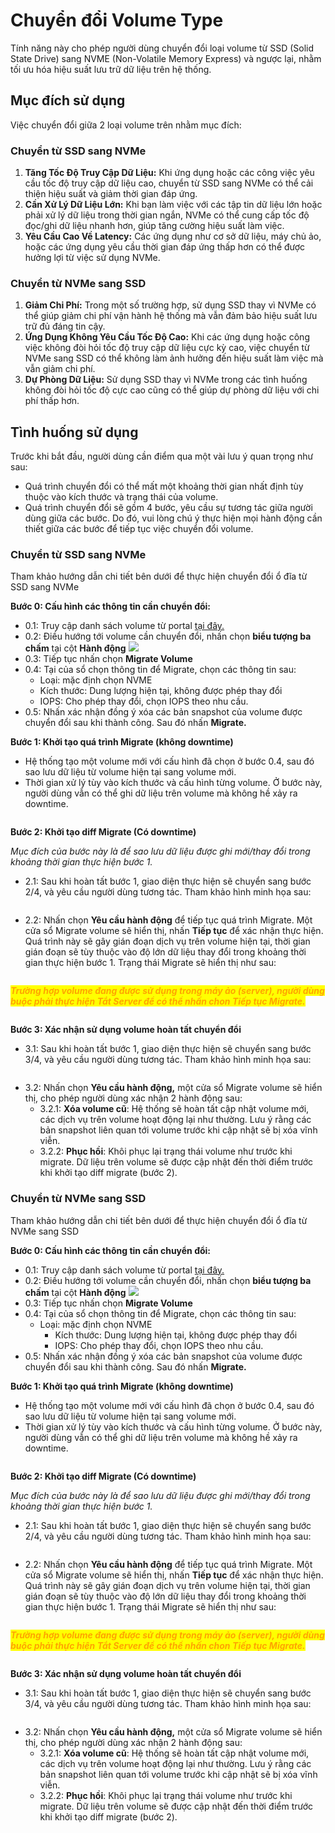 # Chuyển đổi Volume Type

Tính năng này cho phép người dùng chuyển đổi loại volume từ SSD (Solid State Drive) sang NVME (Non-Volatile Memory Express) và ngược lại, nhằm tối ưu hóa hiệu suất lưu trữ dữ liệu trên hệ thống.&#x20;

## Mục đích sử dụng

Việc chuyển đổi giữa 2 loại volume trên nhằm mục đích:

### **Chuyển từ SSD sang NVMe**

1. **Tăng Tốc Độ Truy Cập Dữ Liệu:** Khi ứng dụng hoặc các công việc yêu cầu tốc độ truy cập dữ liệu cao, chuyển từ SSD sang NVMe có thể cải thiện hiệu suất và giảm thời gian đáp ứng.
2. **Cần Xử Lý Dữ Liệu Lớn:** Khi bạn làm việc với các tập tin dữ liệu lớn hoặc phải xử lý dữ liệu trong thời gian ngắn, NVMe có thể cung cấp tốc độ đọc/ghi dữ liệu nhanh hơn, giúp tăng cường hiệu suất làm việc.
3. **Yêu Cầu Cao Về Latency:** Các ứng dụng như cơ sở dữ liệu, máy chủ ảo, hoặc các ứng dụng yêu cầu thời gian đáp ứng thấp hơn có thể được hưởng lợi từ việc sử dụng NVMe.

### **Chuyển từ NVMe sang SSD**

1. **Giảm Chi Phí:** Trong một số trường hợp, sử dụng SSD thay vì NVMe có thể giúp giảm chi phí vận hành hệ thống mà vẫn đảm bảo hiệu suất lưu trữ đủ đáng tin cậy.
2. **Ứng Dụng Không Yêu Cầu Tốc Độ Cao:** Khi các ứng dụng hoặc công việc không đòi hỏi tốc độ truy cập dữ liệu cực kỳ cao, việc chuyển từ NVMe sang SSD có thể không làm ảnh hưởng đến hiệu suất làm việc mà vẫn giảm chi phí.
3. **Dự Phòng Dữ Liệu:** Sử dụng SSD thay vì NVMe trong các tình huống không đòi hỏi tốc độ cực cao cũng có thể giúp dự phòng dữ liệu với chi phí thấp hơn.

## Tình huống sử dụng

Trước khi bắt đầu, người dùng cần điểm qua một vài lưu ý quan trọng như sau:

* Quá trình chuyển đổi có thể mất một khoảng thời gian nhất định tùy thuộc vào kích thước và trạng thái của volume.
* Quá trình chuyển đổi sẽ gồm 4 bước, yêu cầu sự tương tác giữa người dùng giữa các bước. Do đó, vui lòng chú ý thực hiện mọi hành động cần thiết giữa các bước để tiếp tục việc chuyển đổi volume.

### **Chuyển từ SSD sang NVMe**

Tham khảo hướng dẫn chi tiết bên dưới để thực hiện chuyển đổi ổ đĩa từ SSD sang NVMe

**Bước 0: Cấu hình các thông tin cần chuyển đổi:**

* 0.1: Truy cập danh sách volume từ portal [tại đây.](https://hcm-3.console.vngcloud.vn/vserver/block-store/volumes)
* 0.2: Điều hướng tới volume cần chuyển đổi, nhấn chọn **biểu tượng ba chấm** tại cột **Hành động** ![](<../../../.gitbook/assets/image (286).png>)
* 0.3: Tiếp tục nhấn chọn **Migrate Volume**
* 0.4: Tại của sổ chọn thông tin để Migrate, chọn các thông tin sau:
  * Loại: mặc định chọn NVME
  * Kích thước: Dung lượng hiện tại, không được phép thay đổi
  * IOPS: Cho phép thay đổi, chọn IOPS theo nhu cầu.
* 0.5: Nhấn xác nhận đồng ý xóa các bản snapshot của volume được chuyển đổi sau khi thành công. Sau đó nhấn **Migrate.**

**Bước 1: Khởi tạo quá trình Migrate (không downtime)**

* Hệ thống tạo một volume mới với cấu hình đã chọn ở bước 0.4, sau đó sao lưu dữ liệu từ volume hiện tại sang volume mới.&#x20;
* Thời gian xử lý tùy vào kích thước và cấu hình từng volume. Ở bước này, người dùng vẫn có thể ghi dữ liệu trên volume mà không hề xảy ra downtime.&#x20;

<figure><img src="../../../.gitbook/assets/image (5) (1) (1) (1) (1) (1) (1) (1) (1) (1) (1) (1) (1) (1).png" alt=""><figcaption></figcaption></figure>

**Bước 2: Khởi tạo diff Migrate (Có downtime)**

_Mục đích của bước này là để sao lưu dữ liệu được ghi mới/thay đổi trong khoảng thời gian thực hiện bước 1._

* 2.1: Sau khi hoàn tất bước 1, giao diện thực hiện sẽ chuyển sang bước 2/4, và yêu cầu người dùng tương tác. Tham khảo hình minh họa sau:&#x20;

<figure><img src="../../../.gitbook/assets/image (1) (1) (1) (1) (1) (1) (1) (1) (1) (1) (1) (1) (1) (1) (1) (1) (1) (1) (1) (1) (1) (1) (1) (1) (1) (1) (1) (1) (1) (1) (1) (1).png" alt=""><figcaption></figcaption></figure>

* 2.2: Nhấn chọn **Yêu cầu hành động** để tiếp tục quá trình Migrate. Một cửa sổ Migrate volume sẽ hiển thị, nhấn **Tiếp tục** để xác nhận thực hiện. Quá trình này sẽ gây gián đoạn dịch vụ trên volume hiện tại, thời gian gián đoạn sẽ tùy thuộc vào độ lớn dữ liệu thay đổi trong khoảng thời gian thực hiện bước 1. Trạng thái Migrate sẽ hiển thị như sau:&#x20;

<figure><img src="../../../.gitbook/assets/image (2) (1) (1) (1) (1) (1) (1) (1) (1) (1) (1) (1) (1) (1) (1) (1) (1) (1) (1) (1) (1) (1).png" alt=""><figcaption></figcaption></figure>

_<mark style="color:orange;">**Trường hợp volume đang được sử dụng trong máy ảo (server), người dùng buộc phải thực hiện Tắt Server để có thể nhấn chon Tiếp tục Migrate.**</mark>_&#x20;

<figure><img src="../../../.gitbook/assets/image (3) (1) (1) (1) (1) (1) (1) (1) (1) (1) (1) (1) (1) (1) (1) (1) (1) (1) (1).png" alt=""><figcaption></figcaption></figure>

**Bước 3: Xác nhận sử dụng volume hoàn tất chuyển đổi**

* 3.1: Sau khi hoàn tất bước 1, giao diện thực hiện sẽ chuyển sang bước 3/4, và yêu cầu người dùng tương tác. Tham khảo hình minh họa sau:&#x20;

<figure><img src="../../../.gitbook/assets/image (4) (1) (1) (1) (1) (1) (1) (1) (1) (1) (1) (1) (1) (1) (1) (1) (1).png" alt=""><figcaption></figcaption></figure>

* 3.2: Nhấn chọn **Yêu cầu hành động,** một cửa sổ Migrate volume sẽ hiển thị, cho phép người dùng xác nhận 2 hành động sau:
  * 3.2.1: **Xóa volume cũ**: Hệ thống sẽ hoàn tất cập nhật volume mới, các dịch vụ trên volume hoạt động lại như thường. Lưu ý rằng các bản snapshot liên quan tới volume trước khi cập nhật sẽ bị xóa vĩnh viễn.
  * 3.2.2: **Phục hồi**: Khôi phục lại trạng thái volume như trước khi migrate. Dữ liệu trên volume sẽ được cập nhật đến thời điểm trước khi khởi tạo diff migrate (bước 2).

### **Chuyển từ NVMe sang SSD**

Tham khảo hướng dẫn chi tiết bên dưới để thực hiện chuyển đổi ổ đĩa từ NVMe sang SSD

**Bước 0: Cấu hình các thông tin cần chuyển đổi:**

* 0.1: Truy cập danh sách volume từ portal [tại đây.](https://hcm-3.console.vngcloud.vn/vserver/block-store/volumes)
* 0.2: Điều hướng tới volume cần chuyển đổi, nhấn chọn **biểu tượng ba chấm** tại cột **Hành động** ![](<../../../.gitbook/assets/image (5) (1) (1) (1) (1) (1) (1) (1) (1) (1) (1) (1) (1) (1) (1).png>)
* 0.3: Tiếp tục nhấn chọn **Migrate Volume**&#x20;
* 0.4: Tại của sổ chọn thông tin để Migrate, chọn các thông tin sau:
  * Loại: mặc định chọn NVME
    * Kích thước: Dung lượng hiện tại, không được phép thay đổi
    * IOPS: Cho phép thay đổi, chọn IOPS theo nhu cầu.
* 0.5: Nhấn xác nhận đồng ý xóa các bản snapshot của volume được chuyển đổi sau khi thành công. Sau đó nhấn **Migrate.**

**Bước 1: Khởi tạo quá trình Migrate (không downtime)**

* Hệ thống tạo một volume mới với cấu hình đã chọn ở bước 0.4, sau đó sao lưu dữ liệu từ volume hiện tại sang volume mới.&#x20;
* Thời gian xử lý tùy vào kích thước và cấu hình từng volume. Ở bước này, người dùng vẫn có thể ghi dữ liệu trên volume mà không hề xảy ra downtime.&#x20;

<figure><img src="../../../.gitbook/assets/image (7) (1) (1) (1) (1) (1) (1) (1) (1) (1).png" alt=""><figcaption></figcaption></figure>

**Bước 2: Khởi tạo diff Migrate (Có downtime)**

_Mục đích của bước này là để sao lưu dữ liệu được ghi mới/thay đổi trong khoảng thời gian thực hiện bước 1._

* 2.1: Sau khi hoàn tất bước 1, giao diện thực hiện sẽ chuyển sang bước 2/4, và yêu cầu người dùng tương tác. Tham khảo hình minh họa sau:&#x20;

<figure><img src="../../../.gitbook/assets/image (8) (1) (1) (1) (1) (1) (1) (1) (1) (1).png" alt=""><figcaption></figcaption></figure>

* 2.2: Nhấn chọn **Yêu cầu hành động** để tiếp tục quá trình Migrate. Một cửa sổ Migrate volume sẽ hiển thị, nhấn **Tiếp tục** để xác nhận thực hiện. Quá trình này sẽ gây gián đoạn dịch vụ trên volume hiện tại, thời gian gián đoạn sẽ tùy thuộc vào độ lớn dữ liệu thay đổi trong khoảng thời gian thực hiện bước 1. Trạng thái Migrate sẽ hiển thị như sau:&#x20;

<figure><img src="../../../.gitbook/assets/image (10) (1) (1) (1) (1) (1) (1) (1) (1) (1).png" alt=""><figcaption></figcaption></figure>

_<mark style="color:orange;">**Trường hợp volume đang được sử dụng trong máy ảo (server), người dùng buộc phải thực hiện Tắt Server để có thể nhấn chon Tiếp tục Migrate.**</mark>_&#x20;

<figure><img src="../../../.gitbook/assets/image (11) (1) (1) (1) (1) (1) (1) (1) (1) (1).png" alt=""><figcaption></figcaption></figure>

**Bước 3: Xác nhận sử dụng volume hoàn tất chuyển đổi**

* 3.1: Sau khi hoàn tất bước 1, giao diện thực hiện sẽ chuyển sang bước 3/4, và yêu cầu người dùng tương tác. Tham khảo hình minh họa sau:&#x20;

<figure><img src="../../../.gitbook/assets/image (436).png" alt=""><figcaption></figcaption></figure>

* 3.2: Nhấn chọn **Yêu cầu hành động,** một cửa sổ Migrate volume sẽ hiển thị, cho phép người dùng xác nhận 2 hành động sau:
  * 3.2.1: **Xóa volume cũ**: Hệ thống sẽ hoàn tất cập nhật volume mới, các dịch vụ trên volume hoạt động lại như thường. Lưu ý rằng các bản snapshot liên quan tới volume trước khi cập nhật sẽ bị xóa vĩnh viễn.
  * 3.2.2: **Phục hồi**: Khôi phục lại trạng thái volume như trước khi migrate. Dữ liệu trên volume sẽ được cập nhật đến thời điểm trước khi khởi tạo diff migrate (bước 2).
